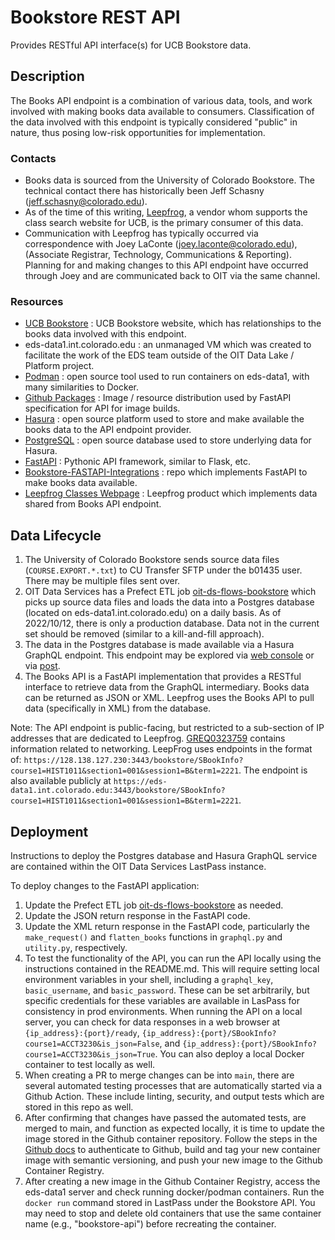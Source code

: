 # Bookstore REST API

Provides RESTful API interface(s) for UCB Bookstore data. 

## Description

The Books API endpoint is a combination of various data, tools, and work involved with making books data available to consumers. Classification of the data involved with this endpoint is typically considered "public" in nature, thus posing low-risk opportunities for implementation.

### Contacts

- Books data is sourced from the University of Colorado Bookstore. The technical contact there has historically been Jeff Schasny (jeff.schasny@colorado.edu).
- As of the time of this writing, [Leepfrog](https://github.com/UCBoulder/data-docs/blob/main/glossary/Leepfrog.md), a vendor whom supports the class search website for UCB, is the primary consumer of this data. 
- Communication with Leepfrog has typically occurred via correspondence with Joey LaConte (joey.laconte@colorado.edu), (Associate Registrar, Technology, Communications & Reporting). Planning for and making changes to this API endpoint have occurred through Joey and are communicated back to OIT via the same channel.

### Resources

- [UCB Bookstore](https://www.cubookstore.com/) : UCB Bookstore website, which has relationships to the books data involved with this endpoint.
- eds-data1.int.colorado.edu : an unmanaged VM which was created to facilitate the work of the EDS team outside of the OIT Data Lake / Platform project.
- [Podman](https://podman.io/) : open source tool used to run containers on eds-data1, with many similarities to Docker.
- [Github Packages](https://github.com/features/packages) : Image / resource distribution used by FastAPI specification for API for image builds.
- [Hasura](https://hasura.io/) : open source platform used to store and make available the books data to the API endpoint provider.
- [PostgreSQL](https://en.wikipedia.org/wiki/PostgreSQL) : open source database used to store underlying data for Hasura.
- [FastAPI](https://fastapi.tiangolo.com/) : Pythonic API framework, similar to Flask, etc.
- [Bookstore-FASTAPI-Integrations](https://github.com/UCBoulder/Bookstore-FASTAPI-Integrations) : repo which implements FastAPI to make books data available.
- [Leepfrog Classes Webpage](https://classes.colorado.edu/) : Leepfrog product which implements data shared from Books API endpoint.

## Data Lifecycle

1. The University of Colorado Bookstore sends source data files (`COURSE.EXPORT.*.txt`) to CU Transfer SFTP under the b01435 user. There may be multiple files sent over.
2. OIT Data Services has a Prefect ETL job [oit-ds-flows-bookstore](https://github.com/UCBoulder/oit-ds-flows-bookstore) which picks up source data files and loads the data into a Postgres database (located on eds-data1.int.colorado.edu) on a daily basis. As of 2022/10/12, there is only a production database. Data not in the current set should be removed (similar to a kill-and-fill approach).
3. The data in the Postgres database is made available via a Hasura GraphQL endpoint. This endpoint may be explored via [web console](https://eds-data1.int.colorado.edu:2443/hasura/console/api-explorer) or via [post](https://eds-data1.int.colorado.edu:2443/hasura/v1/graphql).
4. The Books API is a FastAPI implementation that provides a RESTful interface to retrieve data from the GraphQL intermediary. Books data can be returned as JSON or XML. Leepfrog uses the Books API to pull data (specifically in XML) from the database. 

Note: The API endpoint is public-facing, but restricted to a sub-section of IP addresses that are dedicated to Leepfrog. [GREQ0323759](https://colorado.service-now.com/nav_to.do?uri=%2Fu_gnrl_req.do%3Fsysparm_tiny%3Dc2f5476e1b169590cedbea0dad4bcbe4%26sys_id%3Daf36948a1baebcd0a1ab8407ec4bcb61%26sysparm_record_row%3D1) contains information related to networking. LeepFrog uses endpoints in the format of: `https://128.138.127.230:3443/bookstore/SBookInfo?course1=HIST1011&section1=001&session1=B&term1=2221`. The endpoint is also available publicly at `https://eds-data1.int.colorado.edu:3443/bookstore/SBookInfo?course1=HIST1011&section1=001&session1=B&term1=2221`.

## Deployment

Instructions to deploy the Postgres database and Hasura GraphQL service are contained within the OIT Data Services LastPass instance.

To deploy changes to the FastAPI application:

1. Update the Prefect ETL job [oit-ds-flows-bookstore](https://github.com/UCBoulder/oit-ds-flows-bookstore) as needed.
2. Update the JSON return response in the FastAPI code.
3. Update the XML return response in the FastAPI code, particularly the `make_request()` and `flatten_books` functions in `graphql.py` and `utility.py`, respectively.
4. To test the functionality of the API, you can run the API locally using the instructions contained in the README.md. This will require setting local environment variables in your shell, including a `graphql_key`, `basic_username`, and `basic_password`. These can be set arbitrarily, but specific credentials for these variables are available in LasPass for consistency in prod environments. When running the API on a local server, you can check for data responses in a web browser at `{ip_address}:{port}/ready`, `{ip_address}:{port}/SBookInfo?course1=ACCT3230&is_json=False`, and `{ip_address}:{port}/SBookInfo?course1=ACCT3230&is_json=True`. You can also deploy a local Docker container to test locally as well.
4. When creating a PR to merge changes can be into `main`, there are several automated testing processes that are automatically started via a Github Action. These include linting, security, and output tests which are stored in this repo as well.
5. After confirming that changes have passed the automated tests, are merged to main, and function as expected locally, it is time to update the image stored in the Github container repository. Follow the steps in the [Github docs](https://docs.github.com/en/packages/learn-github-packages/connecting-a-repository-to-a-package) to authenticate to Github, build and tag your new container image with semantic versioning, and push your new image to the Github Container Registry. 
6. After creating a new image in the Github Container Registry, access the eds-data1 server and check running docker/podman containers. Run the `docker run` command stored in LastPass under the Bookstore API. You may need to stop and delete old containers that use the same container name (e.g., "bookstore-api") before recreating the container.
